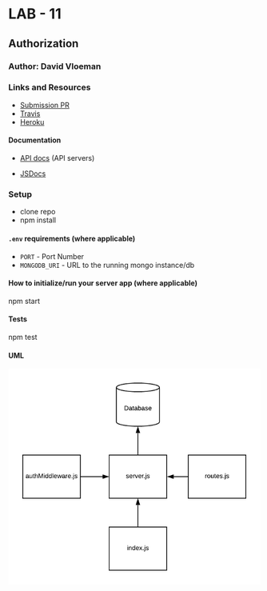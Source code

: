# LAB - 11 

## Authorization

### Author: David Vloeman

### Links and Resources
* [Submission PR](https://github.com/david-vloedman-401-advanced-javascript/401-lab-11/pull/1)
* [Travis](https://www.travis-ci.com/david-vloedman-401-advanced-javascript/401-lab-11)
* [Heroku](https://lab11-401.herokuapp.com/users) 



#### Documentation
* [API docs](./docs/config/swagger.json) (API servers)

* [JSDocs](./docs/index.html)

### Setup

- clone repo
- npm install

#### `.env` requirements (where applicable)

* `PORT` - Port Number
* `MONGODB_URI` - URL to the running mongo instance/db

#### How to initialize/run your server app (where applicable)

npm start
  
#### Tests

npm test

#### UML

![](./assets/lab11.png)
